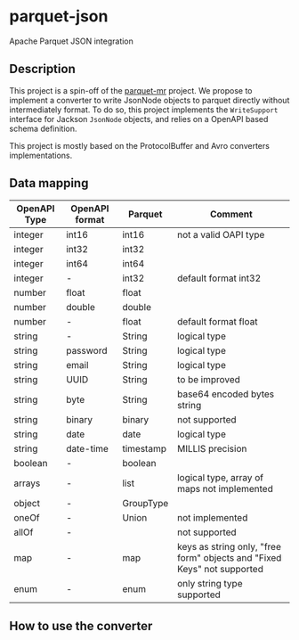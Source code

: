 # parquet-json
Apache Parquet JSON integration

## Description

This project is a spin-off of the [parquet-mr](https://github.com/apache/parquet-mr) project.
We propose to implement a converter to write JsonNode objects to parquet directly without
intermediately format. To do so, this project implements the `WriteSupport` interface for Jackson
`JsonNode` objects, and relies on a OpenAPI based schema definition.

This project is mostly based on the ProtocolBuffer and Avro converters implementations.

## Data mapping

| OpenAPI Type | OpenAPI format | Parquet   | Comment                    |
|--------------|----------------|-----------|----------------------------|
| integer      | int16          | int16     | not a valid OAPI type      |
| integer      | int32          | int32     |                            |
| integer      | int64          | int64     |                            |
| integer      | -              | int32     | default format int32       |
| number       | float          | float     |                            |
| number       | double         | double    |                            |
| number       | -              | float     | default format float       |
| string       | -              | String    | logical type               |
| string       | password       | String    | logical type               |
| string       | email          | String    | logical type               |
| string       | UUID           | String    | to be improved             |
| string       | byte           | String    | base64 encoded bytes string|
| string       | binary         | binary    | not supported              |
| string       | date           | date      | logical type               |
| string       | date-time      | timestamp | MILLIS precision           |
| boolean      | -              | boolean   |                            |
| arrays       | -              | list      | logical type, array of maps not implemented|
| object       | -              | GroupType |                            |
| oneOf        | -              | Union     | not implemented            |
| allOf        | -              |           | not supported              |
| map          | -              | map       | keys as string only, "free form" objects and "Fixed Keys" not supported         |
| enum         | -              | enum      | only string type supported |

## How to use the converter

